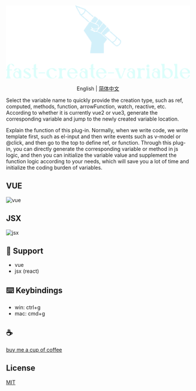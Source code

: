 <p align="center">
<img height="200" src="./assets/kv.png" alt="fast-create-variable">
</p>
<p align="center"> English | <a href="./README_zh.md">简体中文</a></p>

Select the variable name to quickly provide the creation type, such as ref, computed, methods, function, arrowFunction, watch, reactive, etc. According to whether it is currently vue2 or vue3, generate the corresponding variable and jump to the newly created variable location.

Explain the function of this plug-in. Normally, when we write code, we write template first, such as el-input and then write events such as v-model or @click, and then go to the top to define ref, or function. Through this plug-in, you can directly generate the corresponding variable or method in js logic, and then you can initialize the variable value and supplement the function logic according to your needs, which will save you a lot of time and initialize the coding burden of variables.

## VUE
![vue](/assets/vue.gif)

## JSX
![jsx](/assets/jsx.gif)

## 🚀 Support
- vue
- jsx (react)

## ⌨️ Keybindings
- win: ctrl+g
- mac: cmd+g

## :coffee:

[buy me a cup of coffee](https://github.com/Simon-He95/sponsor)

## License

[MIT](./license)
